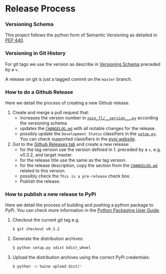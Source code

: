 # Release Process

### Versioning Schema

This project follows the python form of Semantic Versioning as detailed in [PEP
440](https://www.python.org/dev/peps/pep-0440/).

### Versioning in Git History

For git tags we use the version as describe in [Versioning
Schema](#versioning-schema) preceded by a `v`.

A release on git is just a tagged commit on the `master` branch.

### How to do a Github Release

Here we detail the process of creating a new Github release.

1. Create and merge a pull request that:
   - increases the version number in
     [`xain_fl/__version__.py`](https://github.com/xainag/xain-fl/blob/master/xain_fl/__version__.py)
     according the versioning schema.
   - updates the
     [`CHANGELOG.md`](https://github.com/xainag/xain-fl/blob/master/CHANGELOG.md)
     with all notable changes for the release.
   - possibly update the `Development Status` classifiers in the
     [`setup.py`](https://github.com/xainag/xain-fl/blob/master/setup.py). You
     can check supported classifiers in the [pypi
     website](https://pypi.org/classifiers/).
2. Got to the [Github Releases tab](https://github.com/xainag/xain-fl/releases)
   and create a new release:
   - for the tag version use the version defined in 1. preceded by a `v`, e.g.
     v0.3.2, and target master.
   - for the release title use the same as the tag version.
   - for the release description, copy the section from the
     [`CHANGELOG.md`](https://github.com/xainag/xain-fl/blob/master/CHANGELOG.md)
     related to this version.
   - possibly check the `This is a pre-release` check box.
   - Publish the release.

### How to publish a new release to PyPi

Here we detail the process of building and pushing a python package to PyPi.
You can check more information in the [Python Packaging User
Guide](https://packaging.python.org/tutorials/packaging-projects/).

1. Checkout the current git tag e.g.
   ```bash
   $ git checkout v0.3.2
   ```
2. Generate the distribution archives:
   ```bash
   $ python setup.py sdist bdist_wheel
   ```
3. Upload the distribution archives using the correct PyPi credentials:
   ```bash
   $ python -m twine upload dist/*
   ```
